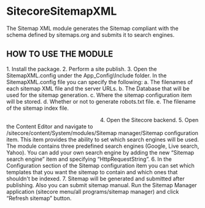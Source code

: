 SitecoreSitemapXML
==================

The Sitemap XML module generates the Sitemap compliant with the schema defined by sitemaps.org and submits it to search engines.

HOW TO USE THE MODULE
---------------------

1. Install the package.
2. Perform a site publish.
3. Open the SitemapXML.config under the App_Config\Include folder. In the SitemapXML.config file you can specify the following:
   a. The filenames of each sitemap XML file and the server URLs.
   b. The Database that will be used for the sitemap generation.
   c. Where the sitemap configuration item will be stored.
   d. Whether or not to generate robots.txt file.
   e. The filename of the sitemap index file.

   <sitemapVariables>
      <sitemapVariable name="xmlnsTpl" value="http://www.sitemaps.org/schemas/sitemap/0.9" />
      <sitemapVariable name="database" value="web" />
      <sitemapVariable name="sitemapConfigurationItemPath" value="/sitecore/system/Modules/Sitemap XML/Sitemap configuration" />
      <sitemapVariable name="productionEnvironment" value="false" />
      <sitemapVariable name="generateRobotsTxt" value="true" />
      <sitemapVariable name="sitemapIndexFilename" value="sitemap.xml" />
      <sites>
      <!-- 
      serverUrl: (optional) will be used to generate url in sitemap file. 
      If serverUrl left blank, the hostname value set in web.config file for each site will be used.
      Example: serverUrl="www.
      name: this is the sitename which is defined in <site> element in sitecore web.config file.
      filename: the xml sitemap file name. This file name will be inserted into robots.txt file.
      -->
        <site name="website_1" filename="sitemap1.xml" serverUrl="https://www.site1domain.com" />
        <site name="website_2" filename="sitemap2.xml" serverUrl="https://www.site2domain.com"/>
      </sites>
   </sitemapVariables>
  
4. Open the Sitecore backend.
5. Open the Content Editor and navigate to /sitecore/content/System/modules/Sitemap manager/Sitemap configuration item. This item provides the ability to set which search engines will be used. The module contains three predefined search engines (Google, Live search, Yahoo). You can add your own search engine by adding the new “Sitemap search engine” item and specifying “HttpRequestString”.
6. In the Configuration section of the Sitemap configuration item you can set which templates that you want the sitemap to contain and which ones that shouldn't be indexed.
7. Sitemap will be generated and submitted after publishing. Also you can submit sitemap manual. Run the Sitemap Manager application (sitecore menu/all programs/sitemap manager) and click “Refresh sitemap” button.